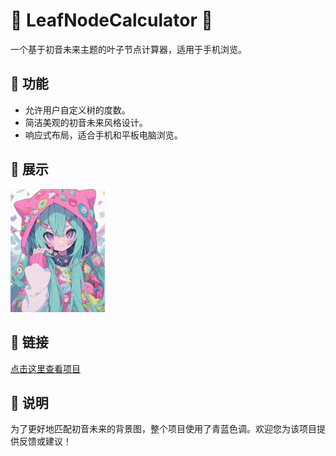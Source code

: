# 🍃 LeafNodeCalculator 🎵

一个基于初音未来主题的叶子节点计算器，适用于手机浏览。

## 🌸 功能

- 允许用户自定义树的度数。
- 简洁美观的初音未来风格设计。
- 响应式布局，适合手机和平板电脑浏览。

## 🎨 展示

<img src="beijing.jpg" alt="Cover Image" width="30%">

## 🔗 链接

[点击这里查看项目](https://github.com/SLDragon-cx330/LeafNodeCalculator/%E6%A0%91%E7%9A%84%E5%8F%B6%E5%AD%90%E8%8A%82%E7%82%B9%E8%AE%A1%E7%AE%97%E5%99%A8.html) <!-- 请替换为您的GitHub仓库链接 -->

## 📝 说明

为了更好地匹配初音未来的背景图，整个项目使用了青蓝色调。欢迎您为该项目提供反馈或建议！

